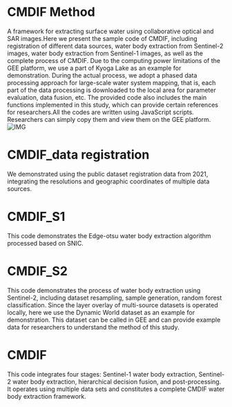 # CMDIF Method
A framework for extracting surface water using collaborative optical and SAR images.Here we present the sample code of CMDIF, including registration of different data sources, water body extraction from Sentinel-2 images, water body extraction from Sentinel-1 images, as well as the complete process of CMDIF. Due to the computing power limitations of the GEE platform, we use a part of Kyoga Lake as an example for demonstration. During the actual process, we adopt a phased data processing approach for large-scale water system mapping, that is, each part of the data processing is downloaded to the local area for parameter evaluation, data fusion, etc. The provided code also includes the main functions implemented in this study, which can provide certain references for researchers.All the codes are written using JavaScript scripts. Researchers can simply copy them and view them on the GEE platform.
![IMG](https://github.com/ZBK06/CMDIF/blob/main/img/CMDIF.png)

# CMDIF_data registration
We demonstrated using the public dataset registration data from 2021, integrating the resolutions and geographic coordinates of multiple data sources.

# CMDIF_S1
This code demonstrates the Edge-otsu water body extraction algorithm processed based on SNIC.

# CMDIF_S2
This code demonstrates the process of water body extraction using Sentinel-2, including dataset resampling, sample generation, random forest classification. Since the layer overlay of multi-source datasets is operated locally, here we use the Dynamic World dataset as an example for demonstration. This dataset can be called in GEE and can provide example data for researchers to understand the method of this study.

# CMDIF
This code integrates four stages: Sentinel-1 water body extraction, Sentinel-2 water body extraction, hierarchical decision fusion, and post-processing. It operates using multiple data sets and constitutes a complete CMDIF water body extraction framework.
